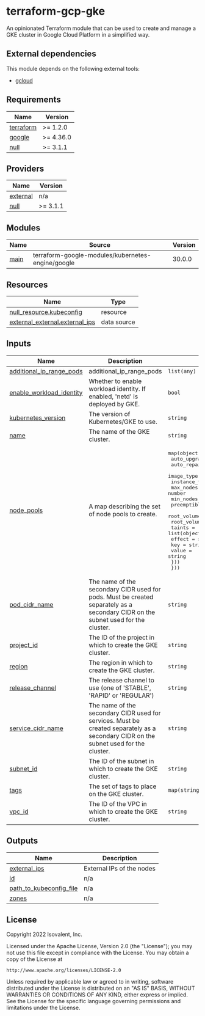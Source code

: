 # terraform-gcp-gke

An opinionated Terraform module that can be used to create and manage a GKE cluster in Google Cloud Platform in a simplified way.

## External dependencies

This module depends on the following external tools:
- [gcloud](https://cloud.google.com/sdk/gcloud)

<!-- BEGIN_TF_DOCS -->
## Requirements

| Name | Version |
|------|---------|
| <a name="requirement_terraform"></a> [terraform](#requirement\_terraform) | >= 1.2.0 |
| <a name="requirement_google"></a> [google](#requirement\_google) | >= 4.36.0 |
| <a name="requirement_null"></a> [null](#requirement\_null) | >= 3.1.1 |

## Providers

| Name | Version |
|------|---------|
| <a name="provider_external"></a> [external](#provider\_external) | n/a |
| <a name="provider_null"></a> [null](#provider\_null) | >= 3.1.1 |

## Modules

| Name | Source | Version |
|------|--------|---------|
| <a name="module_main"></a> [main](#module\_main) | terraform-google-modules/kubernetes-engine/google | 30.0.0 |

## Resources

| Name | Type |
|------|------|
| [null_resource.kubeconfig](https://registry.terraform.io/providers/hashicorp/null/latest/docs/resources/resource) | resource |
| [external_external.external_ips](https://registry.terraform.io/providers/hashicorp/external/latest/docs/data-sources/external) | data source |

## Inputs

| Name | Description | Type | Default | Required |
|------|-------------|------|---------|:--------:|
| <a name="input_additional_ip_range_pods"></a> [additional\_ip\_range\_pods](#input\_additional\_ip\_range\_pods) | additional\_ip\_range\_pods | `list(any)` | n/a | yes |
| <a name="input_enable_workload_identity"></a> [enable\_workload\_identity](#input\_enable\_workload\_identity) | Whether to enable workload identity. If enabled, 'netd' is deployed by GKE. | `bool` | `false` | no |
| <a name="input_kubernetes_version"></a> [kubernetes\_version](#input\_kubernetes\_version) | The version of Kubernetes/GKE to use. | `string` | n/a | yes |
| <a name="input_name"></a> [name](#input\_name) | The name of the GKE cluster. | `string` | n/a | yes |
| <a name="input_node_pools"></a> [node\_pools](#input\_node\_pools) | A map describing the set of node pools to create. | <pre>map(object({<br>    auto_upgrade     = bool<br>    auto_repair      = bool<br>    image_type       = string<br>    instance_type    = string<br>    max_nodes        = number<br>    min_nodes        = number<br>    preemptible      = bool<br>    root_volume_size = number<br>    root_volume_type = string<br>    taints = list(object({<br>      effect = string<br>      key    = string<br>      value  = string<br>    }))<br>  }))</pre> | n/a | yes |
| <a name="input_pod_cidr_name"></a> [pod\_cidr\_name](#input\_pod\_cidr\_name) | The name of the secondary CIDR used for pods. Must be created separately as a secondary CIDR on the subnet used for the cluster. | `string` | n/a | yes |
| <a name="input_project_id"></a> [project\_id](#input\_project\_id) | The ID of the project in which to create the GKE cluster. | `string` | n/a | yes |
| <a name="input_region"></a> [region](#input\_region) | The region in which to create the GKE cluster. | `string` | n/a | yes |
| <a name="input_release_channel"></a> [release\_channel](#input\_release\_channel) | The release channel to use (one of 'STABLE', 'RAPID' or 'REGULAR') | `string` | `"STABLE"` | no |
| <a name="input_service_cidr_name"></a> [service\_cidr\_name](#input\_service\_cidr\_name) | The name of the secondary CIDR used for services. Must be created separately as a secondary CIDR on the subnet used for the cluster. | `string` | n/a | yes |
| <a name="input_subnet_id"></a> [subnet\_id](#input\_subnet\_id) | The ID of the subnet in which to create the GKE cluster. | `string` | n/a | yes |
| <a name="input_tags"></a> [tags](#input\_tags) | The set of tags to place on the GKE cluster. | `map(string)` | n/a | yes |
| <a name="input_vpc_id"></a> [vpc\_id](#input\_vpc\_id) | The ID of the VPC in which to create the GKE cluster. | `string` | n/a | yes |

## Outputs

| Name | Description |
|------|-------------|
| <a name="output_external_ips"></a> [external\_ips](#output\_external\_ips) | External IPs of the nodes |
| <a name="output_id"></a> [id](#output\_id) | n/a |
| <a name="output_path_to_kubeconfig_file"></a> [path\_to\_kubeconfig\_file](#output\_path\_to\_kubeconfig\_file) | n/a |
| <a name="output_zones"></a> [zones](#output\_zones) | n/a |
<!-- END_TF_DOCS -->

## License

Copyright 2022 Isovalent, Inc.

Licensed under the Apache License, Version 2.0 (the "License");
you may not use this file except in compliance with the License.
You may obtain a copy of the License at

    http://www.apache.org/licenses/LICENSE-2.0

Unless required by applicable law or agreed to in writing, software
distributed under the License is distributed on an "AS IS" BASIS,
WITHOUT WARRANTIES OR CONDITIONS OF ANY KIND, either express or implied.
See the License for the specific language governing permissions and
limitations under the License.
